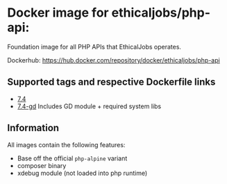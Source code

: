 # Docker image for ethicaljobs/php-api: 
Foundation image for all PHP APIs that EthicalJobs operates.

Dockerhub: https://hub.docker.com/repository/docker/ethicaljobs/php-api

## Supported tags and respective Dockerfile links
- [7.4](https://github.com/ethical-jobs/docker-php-api/tree/master/7.4/)
- [7.4-gd](https://github.com/ethical-jobs/docker-php-api/tree/master/7.4-gd/) Includes GD module + required system libs

## Information

All images contain the following features:
 - Base off the official `php-alpine` variant
 - composer binary
 - xdebug module (not loaded into php runtime)
